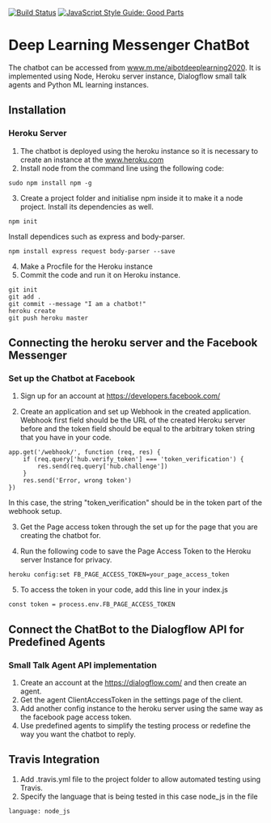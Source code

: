 [![Build Status](https://travis-ci.org/minthawzin1995/DL_FB_ChatBot.svg?branch=master)](https://travis-ci.org/minthawzin1995/DL_FB_ChatBot)
[![JavaScript Style Guide: Good Parts](https://img.shields.io/badge/code%20style-goodparts-brightgreen.svg?style=flat)](https://github.com/dwyl/goodparts "JavaScript The Good Parts")
# Deep Learning Messenger ChatBot

The chatbot can be accessed from www.m.me/aibotdeeplearning2020. It is implemented using Node, Heroku server instance, Dialogflow small talk agents and Python ML learning instances. 

## Installation

### Heroku Server
1. The chatbot is deployed using the heroku instance so it is necessary to create an instance at the www.heroku.com
2. Install node from the command line using the following code:
```
sudo npm install npm -g
```
3. Create a project folder and initialise npm inside it to make it a node project. Install its dependencies as well.
```
npm init
```
Install dependices such as express and body-parser.
```
npm install express request body-parser --save
```
4. Make a Procfile for the Heroku instance
5. Commit the code and run it on Heroku instance.
```
git init
git add .
git commit --message "I am a chatbot!"
heroku create
git push heroku master 
```

## Connecting the heroku server and the Facebook Messenger 

### Set up the Chatbot at Facebook
1. Sign up for an account at https://developers.facebook.com/

2. Create an application and set up Webhook in the created application. Webhook first field should be the URL of the created Heroku server before and the token field should be equal to the arbitrary token string that you have in your code.
```
app.get('/webhook/', function (req, res) {
	if (req.query['hub.verify_token'] === 'token_verification') {
		res.send(req.query['hub.challenge'])
	}
	res.send('Error, wrong token')
})
```
In this case, the string "token_verification" should be in the token part of the webhook setup.

3. Get the Page access token through the set up for the page that you are creating the chatbot for.

4. Run the following code to save the Page Access Token to the Heroku server Instance for privacy.
```
heroku config:set FB_PAGE_ACCESS_TOKEN=your_page_access_token
```
5. To access the token in your code, add this line in your index.js
```
const token = process.env.FB_PAGE_ACCESS_TOKEN
```

## Connect the ChatBot to the Dialogflow API for Predefined Agents 

### Small Talk Agent API implementation
1. Create an account at the https://dialogflow.com/ and then create an agent.
2. Get the agent ClientAccessToken in the settings page of the client.
3. Add another config instance to the heroku server using the same way as the facebook page access token.
4. Use predefined agents to simplify the testing process or redefine the way you want the chatbot to reply.

## Travis Integration
1. Add .travis.yml file to the project folder to allow automated testing using Travis.
2. Specify the language that is being tested in this case node_js in the file 
```
language: node_js
```
